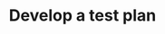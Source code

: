 ---
layout: practice
weight: 5
title: Develop a test plan
what: >
  A test plan exists to document how aspects of your tool will be tested. This includes automated and manual tests and how often they will be run.
why: >
  Having a test plan enables developers to know what needs to be tested and validated before a release or merge.
when: Pre-Release
importance: Medium
---